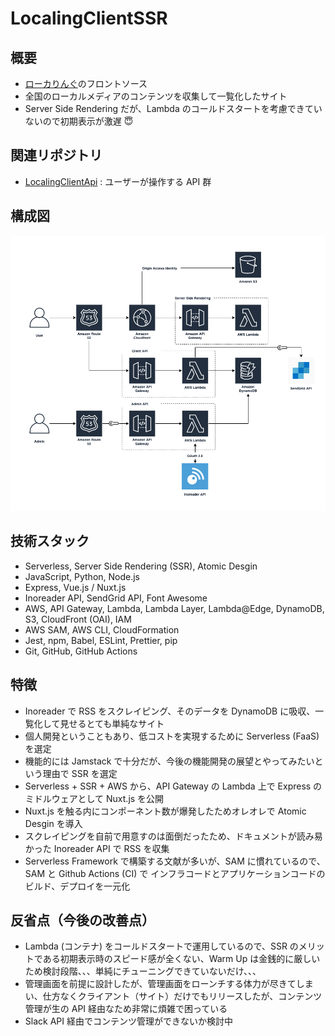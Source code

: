# LocalingClientSSR

## 概要

* [ローカりんぐ](https://www.loclaing.ml)のフロントソース
* 全国のローカルメディアのコンテンツを収集して一覧化したサイト
* Server Side Rendering だが、Lambda のコールドスタートを考慮できていないので初期表示が激遅 :innocent:

## 関連リポジトリ

* [LocalingClientApi](https://github.com/canji53/LocalingClientApi) : ユーザーが操作する API 群

## 構成図

![ローカリングの構成図](https://raw.githubusercontent.com/canji53/LocalingClientSSR/develop/.documents/diagram/Localing_Diagram.png)

## 技術スタック

* Serverless, Server Side Rendering (SSR), Atomic Desgin
* JavaScript, Python, Node.js
* Express, Vue.js / Nuxt.js
* Inoreader API, SendGrid API, Font Awesome
* AWS, API Gateway, Lambda, Lambda Layer, Lambda@Edge, DynamoDB, S3, CloudFront (OAI), IAM
* AWS SAM, AWS CLI, CloudFormation
* Jest, npm, Babel, ESLint, Prettier, pip
* Git, GitHub, GitHub Actions

## 特徴

* Inoreader で RSS をスクレイピング、そのデータを DynamoDB に吸収、一覧化して見せるとても単純なサイト
* 個人開発ということもあり、低コストを実現するために Serverless (FaaS) を選定
* 機能的には Jamstack で十分だが、今後の機能開発の展望とやってみたいという理由で SSR を選定
* Serverless + SSR + AWS から、API Gateway の Lambda 上で Express のミドルウェアとして Nuxt.js を公開
* Nuxt.js を触る内にコンポーネント数が爆発したためオレオレで Atomic Desgin を導入
* スクレイピングを自前で用意すのは面倒だったため、ドキュメントが読み易かった Inoreader API で RSS を収集
* Serverless Framework で構築する文献が多いが、SAM に慣れているので、SAM と Github Actions (CI) で インフラコードとアプリケーションコードのビルド、デプロイを一元化

## 反省点（今後の改善点）

* Lambda (コンテナ) をコールドスタートで運用しているので、SSR のメリットである初期表示時のスピード感が全くない、Warm Up は金銭的に厳しいため検討段階、、、単純にチューニングできていないだけ、、、
* 管理画面を前提に設計したが、管理画面をローンチする体力が尽きてしまい、仕方なくクライアント（サイト）だけでもリリースしたが、コンテンツ管理が生の API 経由なため非常に煩雑で困っている
* Slack API 経由でコンテンツ管理ができないか検討中
